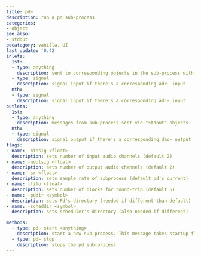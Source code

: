 ```yaml
---
title: pd~
description: run a pd sub-process
categories:
- object
see_also:
- stdout
pdcategory: vanilla, UI
last_update: '0.42'
inlets:
  1st:
  - type: anything
    description: sent to corresponding objects in the sub-process with the same name as the first element in the message
  - type: signal
    description: signal input if there's a corresponding adc~ input
  nth:
  - type: signal
    description: signal input if there's a corresponding adc~ input
outlets:
  1st:
  - type: anything
    description: messages from sub-process sent via "stdout" objects
  nth:
  - type: signal
    description: signal output if there's a corresponding dac~ output
flags:
- name: -ninsig <float>
  description: sets number of input audio channels (default 2)
- name: -noutsig <float>
  description: sets number of output audio channels (default 2)
- name: -sr <float>
  description: sets sample rate of subprocess (default pd's current)
- name: -fifo <float>
  description: sets number of blocks for round-trip (default 5)
- name: -pddir <symbol>
  description: sets Pd's directory (needed if different than default)
- name: -scheddir <symbol>
  description: sets scheduler's directory (also needed if different)

methods:
  - type: pd~ start <anything>
    description: start a new sub-process. This message takes startup flags and needs a pd file to open
  - type: pd~ stop
    description: stops the pd sub-process
---
```

